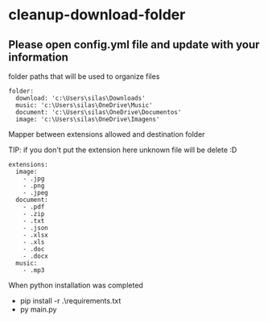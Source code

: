 # cleanup-download-folder

## Please open config.yml file and update with your information

folder paths that will be used to organize files
```
folder:
  download: 'c:\Users\silas\Downloads'
  music: 'c:\Users\silas\OneDrive\Music'
  document: 'c:\Users\silas\OneDrive\Documentos'
  image: 'c:\Users\silas\OneDrive\Imagens'
```


Mapper between extensions allowed and destination folder

TIP: if you don't put the extension here unknown file will be delete :D
```
extensions:
  image:
    - .jpg
    - .png
    - .jpeg
  document:
    - .pdf
    - .zip
    - .txt
    - .json
    - .xlsx
    - .xls
    - .doc
    - .docx
  music:
    - .mp3
```

When python installation was completed

* pip install -r .\requirements.txt
* py main.py
